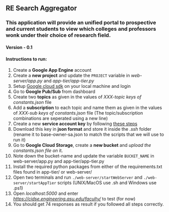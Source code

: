 ## **RE Search Aggregator**
### This application will provide an unified portal to prospective and current students to view which colleges and professors wonk under their choice of research field.
#### Version - 0.1
#### Instructions to run:
1. Create a **Google App Engine** account
2. Create a **new project** and update the `PROJECT` variable in *web-server/app.py* and *app-tier/app-tier.py*
3. Setup [Google cloud sdk](https://cloud.google.com/sdk/docs/quickstart) on your local machine and login 
4. Go to **Google Pub/Sub** from dashboard
5. Create two **topics** as given in the values of *XXX-topic keys of constants.json* file
6. Add a **subscription** to each topic and name them as given in the values of *XXX-sub keys of constants.json* file (The topic/subscription combinations are seperated using a new line)
7. Create a new **service account key** by following [these steps](https://cloud.google.com/storage/docs/reference/libraries#setting_up_authentication)
8. Download this key in **json format** and store it inside the *.ssh* folder (rename it to base-owner-sa.json to match the scripts that we will use to run it)
9. Go to **Google Cloud Storage**, create a **new bucket** and *upload the constants.json file on* it.
10. Note down the bucket-name and update the variable `BUCKET_NAME` in web-server/app.py and app-tier/app-tier.py
11. Install the required python packages from either of the requirements.txt files found in app-tier/ or web-server/
12. Open two terminals and run `./web-server/startWebServer` and `./web-server/startAppTier` scripts (UNIX/MacOS use .sh and Windows use .ps1) 
13. Open *localhost:5000* and enter *https://cidse.engineering.asu.edu/faculty/* to test (for now)
14. You should get 74 responses as result if you followed all steps correctly.